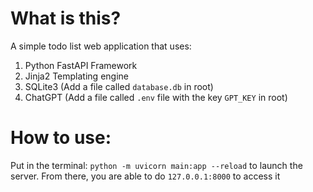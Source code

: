 # What is this?
A simple todo list web application that uses:
1. Python FastAPI Framework
1. Jinja2 Templating engine
1. SQLite3 (Add a file called `database.db` in root)
1. ChatGPT (Add a file called `.env` file with the key `GPT_KEY` in root)

# How to use:
Put in the terminal: `python -m uvicorn main:app --reload` to launch the server.
From there, you are able to do `127.0.0.1:8000` to access it
